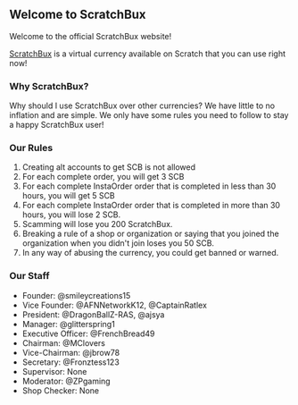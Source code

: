 ## Welcome to ScratchBux

Welcome to the official ScratchBux website!

[ScratchBux](https://scratch.mit.edu/discuss/topic/353268) is a virtual currency available on Scratch that you can use right now!

### Why ScratchBux?

Why should I use ScratchBux over other currencies?
We have little to no inflation and are simple. We only have some rules you need to follow to stay a happy ScratchBux user!

### Our Rules

1. Creating alt accounts to get SCB is not allowed
2. For each complete order, you will get 3 SCB
3. For each complete InstaOrder order that is completed in less than 30 hours, you will get 5 SCB
4. For each complete InstaOrder order that is completed in more than 30 hours, you will lose 2 SCB.
5. Scamming will lose you 200 ScratchBux.
6. Breaking a rule of a shop or organization or saying that you joined the organization when you didn't join loses you 50 SCB.
6. In any way of abusing the currency, you could get banned or warned.

### Our Staff

- Founder: @smileycreations15
- Vice Founder: @AFNNetworkK12, @CaptainRatlex
- President: @DragonBallZ-RAS, @ajsya
- Manager: @glitterspring1
- Executive Officer: @FrenchBread49
- Chairman: @MClovers
- Vice-Chairman: @jbrow78
- Secretary: @Fronztess123
- Supervisor: None
- Moderator: @ZPgaming
- Shop Checker: None
